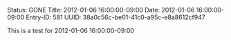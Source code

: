 Status: GONE
Title: 2012-01-06 16:00:00-09:00
Date: 2012-01-06 16:00:00-09:00
Entry-ID: 581
UUID: 38a0c56c-be01-41c0-a95c-e8a8612cf947

This is a test for 2012-01-06 16:00:00-09:00
